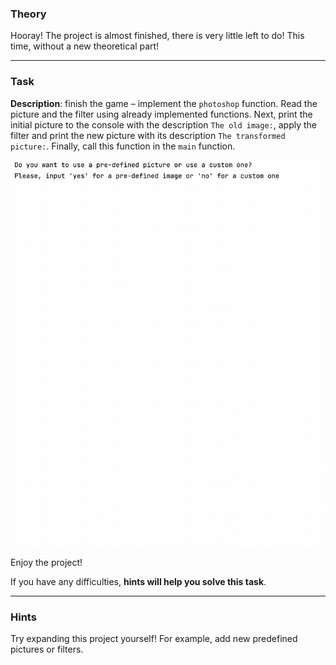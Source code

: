 ### Theory

Hooray! The project is almost finished, there is very little left to do! 
This time, without a new theoretical part!

___

### Task

**Description**: finish the game – implement the `photoshop` function. 
Read the picture and the filter using already implemented functions. 
Next, print the initial picture to the console with the description `The old image:`, apply the filter and print the new picture with its description `The transformed picture:`.
Finally, call this function in the `main` function.

<div class="hint" title="The console photoshop example">

![Console photoshop example](../../utils/src/main/resources/images/part1/AlmostDone/game.gif "Console photoshop example")

</div>

Enjoy the project!

If you have any difficulties, **hints will help you solve this task**.

----

### Hints

<div class="hint" title="Possible ways to expand the project">
  Try expanding this project yourself! For example, add new predefined pictures or filters.
</div>
